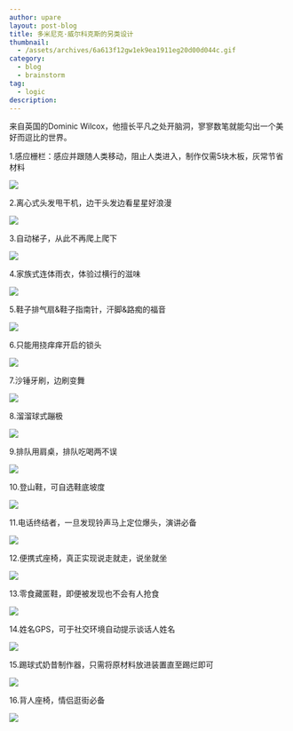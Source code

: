 ```yaml
---
author: upare
layout: post-blog
title: 多米尼克·威尔科克斯的另类设计
thumbnail:
  - /assets/archives/6a613f12gw1ek9ea1911eg20d00d044c.gif
category:
  - blog
  - brainstorm
tag:
  - logic
description: 
---
```

来自英国的Dominic Wilcox，他擅长平凡之处开脑洞，寥寥数笔就能勾出一个美好而逗比的世界。

1.感应栅栏：感应并跟随人类移动，阻止人类进入，制作仅需5块木板，灰常节省材料

![](/assets/archives/6a613f12gw1ek9ea1911eg20d00d044c.gif)

2.离心式头发甩干机，边干头发边看星星好浪漫

![](/assets/archives/6a613f12gw1ek9ea1uvq9g20d008o770.gif)

3.自动梯子，从此不再爬上爬下

![](/assets/archives/6a613f12gw1ek9ea2rqiwg20d008otbf.gif)

4.家族式连体雨衣，体验过横行的滋味

![](/assets/archives/6a613f12gw1ek9ea35kd7g20d008ojtg.gif)

5.鞋子排气扇&amp;鞋子指南针，汗脚&amp;路痴的福音

![](/assets/archives/6a613f12gw1ek9ea441yig20c80av77y.gif)

6.只能用挠痒痒开启的锁头

![](/assets/archives/6a613f12gw1ek9ea4j3axg20d008ogod.gif)

7.沙锤牙刷，边刷变舞

![](/assets/archives/6a613f12gw1ek9ea5a6pig20d008oq4y.gif)

8.溜溜球式蹦极

![](/assets/archives/6a613f12gw1ek9ea5xo5vg20c80agad1.gif)

9.排队用肩桌，排队吃喝两不误

![](/assets/archives/6a613f12gw1ek9ea6hy3nj20d008s0t5.jpg)

10.登山鞋，可自选鞋底坡度

![](/assets/archives/6a613f12gw1ek9ea75ocvj20hg0bn0tg.jpg)

11.电话终结者，一旦发现铃声马上定位爆头，演讲必备

![](/assets/archives/6a613f12gw1ek9ea7rf9nj20f70dwjse.jpg)

12.便携式座椅，真正实现说走就走，说坐就坐

![](/assets/archives/6a613f12gw1ek9ea8jra1j20bo080jrm.jpg)

13.零食藏匿鞋，即便被发现也不会有人抢食

![](/assets/archives/6a613f12gw1ek9ea8vgofj20dw0cs0t8.jpg)

14.姓名GPS，可于社交环境自动提示谈话人姓名

![](/assets/archives/6a613f12gw1ek9ea9sx6yj20by09dgm3.jpg)

15.踢球式奶昔制作器，只需将原材料放进装置直至踢烂即可

![](/assets/archives/6a613f12gw1ek9eaa6e9oj20b40b4t90.jpg)

16.背人座椅，情侣逛街必备

![](/assets/archives/6a613f12gw1ek9eaatvjtj20eg06vaae.jpg)